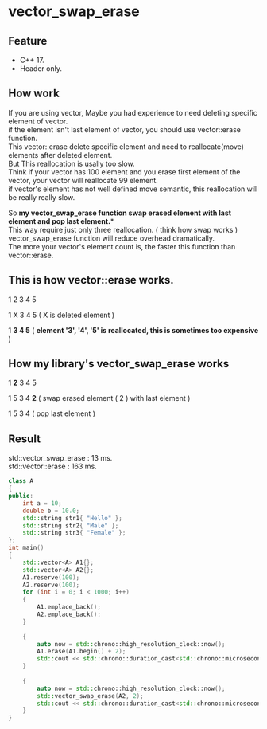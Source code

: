 # vector_swap_erase

## Feature   
   * C++ 17.   
   * Header only.   

## How work   

If you are using vector, Maybe you had experience to need deleting specific element of vector.   
if the element isn't last element of vector, you should use vector::erase function.   
This vector::erase delete specific element and need to reallocate(move) elements after deleted element.   
But This reallocation is usally too slow.   
Think if your vector has 100 element and you erase first element of the vector, your vector will reallocate 99 element.   
if vector's element has not well defined move semantic, this reallocation will be really really slow.   

So **my vector_swap_erase function swap erased element with last element and pop last element.***      
This way require just only three reallocation. ( think how swap works )   
vector_swap_erase function will reduce overhead dramatically.   
The more your vector's element count is, the faster this function than vector::erase. 



## This is how vector::erase works.

1  2  3  4  5   

1  X  3  4  5 ( X is deleted element )   

1  **3  4  5** ( **element '3', '4', '5' is reallocated, this is sometimes too expensive** )   

## How my library's vector_swap_erase works

1  **2**  3  4  5   

1  5  3  4  **2** ( swap erased element ( 2 ) with last element )   

1  5  3  4  ( pop last element )   


## Result

std::vector_swap_erase : 13 ms.   
std::vector::erase : 163 ms.   

```c++
class A
{
public:
	int a = 10;
	double b = 10.0;
	std::string str1{ "Hello" };
	std::string str2{ "Male" };
	std::string str3{ "Female" };
};
int main()
{
	std::vector<A> A1{};
	std::vector<A> A2{};
	A1.reserve(100);
	A2.reserve(100);
	for (int i = 0; i < 1000; i++)
	{
		A1.emplace_back();
		A2.emplace_back();
	}
	
	{
		auto now = std::chrono::high_resolution_clock::now();
		A1.erase(A1.begin() + 2);
		std::cout << std::chrono::duration_cast<std::chrono::microseconds>(std::chrono::high_resolution_clock::now() - now).count() << std::endl;
	}
	
	{
		auto now = std::chrono::high_resolution_clock::now();
		std::vector_swap_erase(A2, 2);
		std::cout << std::chrono::duration_cast<std::chrono::microseconds>(std::chrono::high_resolution_clock::now() - now).count() << std::endl;
	}
}
```


